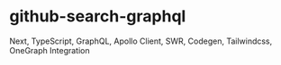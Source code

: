 # github-search-graphql
Next, TypeScript, GraphQL, Apollo Client, SWR, Codegen, Tailwindcss, OneGraph Integration
